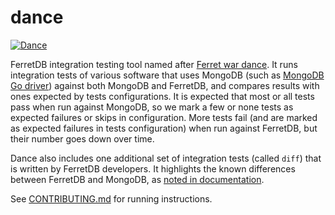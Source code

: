 # dance

[![Dance](https://github.com/FerretDB/dance/actions/workflows/dance.yml/badge.svg?branch=main)](https://github.com/FerretDB/dance/actions/workflows/dance.yml)

FerretDB integration testing tool named after [Ferret war dance](https://en.wikipedia.org/wiki/Weasel_war_dance).
It runs integration tests of various software that uses MongoDB
(such as [MongoDB Go driver](https://github.com/mongodb/mongo-go-driver))
against both MongoDB and FerretDB,
and compares results with ones expected by tests configurations.
It is expected that most or all tests pass when run against MongoDB,
so we mark a few or none tests as expected failures or skips in configuration.
More tests fail (and are marked as expected failures in tests configuration) when run against FerretDB,
but their number goes down over time.

Dance also includes one additional set of integration tests (called `diff`) that is written by FerretDB developers.
It highlights the known differences between FerretDB and MongoDB,
as [noted in documentation](https://docs.ferretdb.io/diff/).

See [CONTRIBUTING.md](CONTRIBUTING.md) for running instructions.
